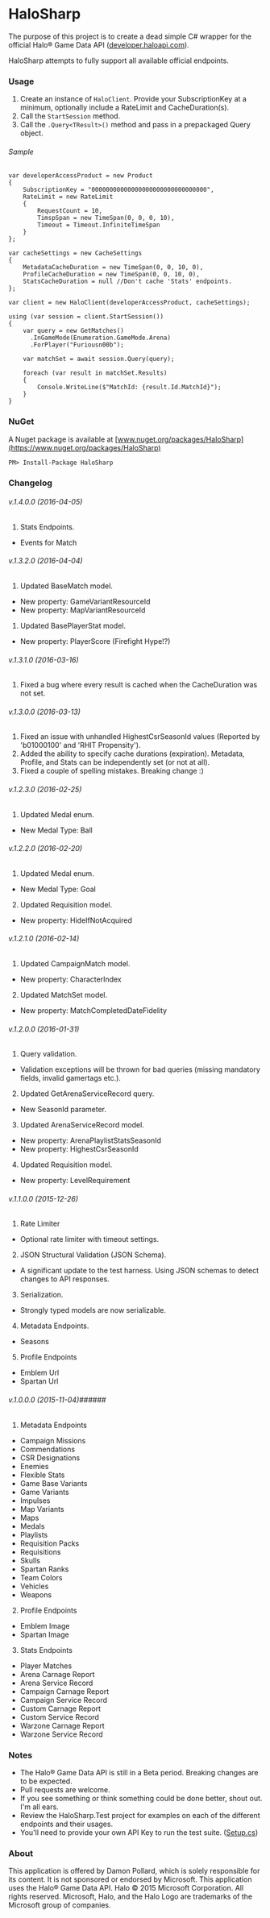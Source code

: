 # HaloSharp #

The purpose of this project is to create a dead simple C# wrapper for the official Halo® Game Data API ([developer.haloapi.com](https://developer.haloapi.com)).

HaloSharp attempts to fully support all available official endpoints.

### Usage ###

1. Create an instance of `HaloClient`. Provide your SubscriptionKey at a minimum, optionally include a RateLimit and CacheDuration(s).
2. Call the `StartSession` method.
3. Call the `.Query<TResult>()` method and pass in a prepackaged Query object.

###### Sample ######

```
var developerAccessProduct = new Product
{
    SubscriptionKey = "00000000000000000000000000000000",
    RateLimit = new RateLimit
    {
        RequestCount = 10,
        TimspSpan = new TimeSpan(0, 0, 0, 10),
        Timeout = Timeout.InfiniteTimeSpan
    }
};

var cacheSettings = new CacheSettings
{
	MetadataCacheDuration = new TimeSpan(0, 0, 10, 0),
	ProfileCacheDuration = new TimeSpan(0, 0, 10, 0),
	StatsCacheDuration = null //Don't cache 'Stats' endpoints.
};

var client = new HaloClient(developerAccessProduct, cacheSettings);

using (var session = client.StartSession())
{
    var query = new GetMatches()
      .InGameMode(Enumeration.GameMode.Arena)
      .ForPlayer("Furiousn00b");

    var matchSet = await session.Query(query);

    foreach (var result in matchSet.Results)
    {
        Console.WriteLine($"MatchId: {result.Id.MatchId}");
    }
}
```

### NuGet ###

A Nuget package is available at [www.nuget.org/packages/HaloSharp](https://www.nuget.org/packages/HaloSharp) 

`PM> Install-Package HaloSharp`

### Changelog ###

###### v.1.4.0.0 (2016-04-05)

1. Stats Endpoints.
  * Events for Match

###### v.1.3.2.0 (2016-04-04)

1. Updated BaseMatch model.
  * New property: GameVariantResourceId
  * New property: MapVariantResourceId
  
1. Updated BasePlayerStat model.
  * New property: PlayerScore (Firefight Hype!?)

###### v.1.3.1.0 (2016-03-16)

1. Fixed a bug where every result is cached when the CacheDuration was not set.

###### v.1.3.0.0 (2016-03-13)

1. Fixed an issue with unhandled HighestCsrSeasonId values (Reported by 'b01000100' and 'RHIT Propensity').
2. Added the ability to specify cache durations (expiration). Metadata, Profile, and Stats can be independently set (or not at all).
3. Fixed a couple of spelling mistakes. Breaking change :)

###### v.1.2.3.0 (2016-02-25)

1. Updated Medal enum.
  * New Medal Type: Ball

###### v.1.2.2.0 (2016-02-20)

1. Updated Medal enum.
  * New Medal Type: Goal

2. Updated Requisition model.
  * New property: HideIfNotAcquired

###### v.1.2.1.0 (2016-02-14)

1. Updated CampaignMatch model.
  * New property: CharacterIndex

2. Updated MatchSet model.
  * New property: MatchCompletedDateFidelity

###### v.1.2.0.0 (2016-01-31)

1. Query validation.
  * Validation exceptions will be thrown for bad queries (missing mandatory fields, invalid gamertags etc.).

2. Updated GetArenaServiceRecord query.
  * New SeasonId parameter.

3. Updated ArenaServiceRecord model.
  * New property: ArenaPlaylistStatsSeasonId
  * New property: HighestCsrSeasonId

4. Updated Requisition model.
  * New property: LevelRequirement

###### v.1.1.0.0 (2015-12-26)

1. Rate Limiter
  * Optional rate limiter with timeout settings.

2. JSON Structural Validation (JSON Schema).
  * A significant update to the test harness. Using JSON schemas to detect changes to API responses.

3. Serialization.
  * Strongly typed models are now serializable.

4. Metadata Endpoints.
  * Seasons

5. Profile Endpoints
  * Emblem Url
  * Spartan Url

###### v.1.0.0.0 (2015-11-04)######

1. Metadata Endpoints
  * Campaign Missions
  * Commendations
  * CSR Designations
  * Enemies
  * Flexible Stats
  * Game Base Variants
  * Game Variants
  * Impulses
  * Map Variants
  * Maps
  * Medals
  * Playlists
  * Requisition Packs
  * Requisitions
  * Skulls
  * Spartan Ranks
  * Team Colors
  * Vehicles
  * Weapons

2. Profile Endpoints
  * Emblem Image
  * Spartan Image

3. Stats Endpoints
  * Player Matches 
  * Arena Carnage Report
  * Arena Service Record
  * Campaign Carnage Report
  * Campaign Service Record
  * Custom Carnage Report
  * Custom Service Record
  * Warzone Carnage Report
  * Warzone Service Record


### Notes ###

* The Halo® Game Data API is still in a Beta period. Breaking changes are to be expected.
* Pull requests are welcome.
* If you see something or think something could be done better, shout out. I'm all ears.
* Review the HaloSharp.Test project for examples on each of the different endpoints and their usages.
* You'll need to provide your own API Key to run the test suite. ([Setup.cs](https://github.com/gitFurious/HaloSharp/blob/master/Source/HaloSharp.Test/Setup.cs))

### About ###
This application is offered by Damon Pollard, which is solely responsible for its content. It is not sponsored or endorsed by Microsoft. This application uses the Halo® Game Data API. Halo © 2015 Microsoft Corporation. All rights reserved. Microsoft, Halo, and the Halo Logo are trademarks of the Microsoft group of companies.
